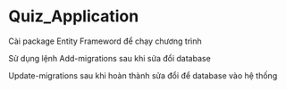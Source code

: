 # Quiz_Application

Cài package Entity Frameword để chạy chương trình

Sử dụng lệnh Add-migrations sau khi sửa đổi database

Update-migrations sau khi hoàn thành sửa đổi để database vào hệ thống
